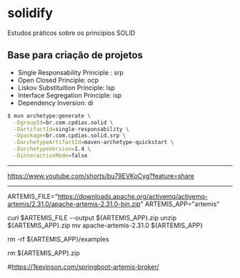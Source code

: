 # solidify
Estudos práticos sobre os princípios SOLID

## Base para criação de projetos
 - Single Responsability Principle : srp
 - Open Closed Principle: ocp
 - Liskov Substituition Principle: lsp
 - Interface Segregation Principle: isp
 - Dependency Inversion: di

```sh
$ mvn archetype:generate \
  -DgroupId=br.com.cpdias.solid \
  -DartifactId=single-responsability \
  -Dpackage=br.com.cpdias.solid.srp \
  -DarchetypeArtifactId=maven-archetype-quickstart \
  -DarchetypeVersion=1.4 \
  -DinteractiveMode=false

```
-------------------------------------------------------------------------------
https://www.youtube.com/shorts/bu79EVKoCyg?feature=share

------------------------------------------------------------------------------
ARTEMIS_FILE="https://downloads.apache.org/activemq/activemq-artemis/2.31.0/apache-artemis-2.31.0-bin.zip"
ARTEMIS_APP="artemis"

curl $ARTEMIS_FILE  --output ${ARTEMIS_APP}.zip
unzip ${ARTEMIS_APP}.zip
mv apache-artemis-2.31.0 ${ARTEMIS_APP}

rm -rf ${ARTEMIS_APP}/examples

rm ${ARTEMIS_APP}.zip

#https://1kevinson.com/springboot-artemis-broker/
